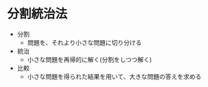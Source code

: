 # 分割統治法

- 分割
  - 問題を、それより小さな問題に切り分ける
- 統治
  - 小さな問題を再帰的に解く(分割をしつつ解く)
- 比較
  - 小さな問題を得られた結果を用いて、大きな問題の答えを求める
